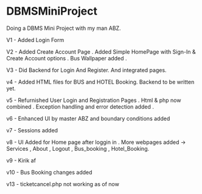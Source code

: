 # DBMSMiniProject

Doing a DBMS Mini Project with my man ABZ.


V1 - Added Login Form 

V2 - Added Create Account Page . Added Simple HomePage with Sign-In & Create Account options . Bus Wallpaper added .

V3 - Did Backend for Login And Register. And integrated pages.

v4 - Added HTML files for BUS and HOTEL Booking. Backend to be written yet.

v5 - Refurnished User Login and Registration Pages . Html & php now combined . Exception handling and error detection added . 

v6 - Enhanced UI by master ABZ and boundary conditions added

v7 - Sessions added

v8 - UI Added for Home page after loggin in . More webpages added -> Services , About , Logout , Bus_booking , Hotel_Booking. 

v9 - Kirik af

v10 - Bus Booking changes added


v13 - ticketcancel.php not working as of now
